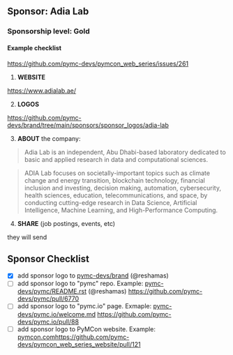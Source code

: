 ## Sponsor: Adia Lab
### Sponsorship level:  Gold

#### Example checklist
https://github.com/pymc-devs/pymcon_web_series/issues/261

1. **WEBSITE**

https://www.adialab.ae/

2. **LOGOS** 

https://github.com/pymc-devs/brand/tree/main/sponsors/sponsor_logos/adia-lab

3. **ABOUT** the company: 

>Adia Lab is an independent, Abu Dhabi-based laboratory dedicated to basic and applied research in data and computational sciences.

>ADIA Lab focuses on societally-important topics such as climate change and energy transition, blockchain technology, financial inclusion and investing, decision making, automation, cybersecurity, health sciences, education, telecommunications, and space, by conducting cutting-edge research in Data Science, Artificial Intelligence, Machine Learning, and High-Performance Computing.

4. **SHARE** (job postings, events, etc)

they will send 

## Sponsor Checklist
- [x] add sponsor logo to [pymc-devs/brand](https://github.com/pymc-devs/brand/tree/main/sponsors/sponsor_logos) (@reshamas)
- [ ] add sponsor logo to "pymc" repo.  Example: [pymc-devs/pymc/README.rst](https://github.com/pymc-devs/pymc/blob/main/README.rst) (@reshamas) https://github.com/pymc-devs/pymc/pull/6770
- [ ] add sponsor logo to "pymc.io" page.  Exmaple: [pymc-devs/pymc.io/welcome.md](https://github.com/pymc-devs/pymc.io/blob/main/welcome.md) https://github.com/pymc-devs/pymc.io/pull/88
- [ ] add sponsor logo to PyMCon website.  Example: [pymcon.com](https://pymcon.com/sponsors/)https://github.com/pymc-devs/pymcon_web_series_website/pull/121

